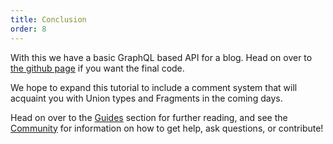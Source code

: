 ```yaml
---
title: Conclusion
order: 8
---
```


With this we have a basic GraphQL based API for a blog. Head on over to [the github page](https://github.com/absinthe-graphql/absinthe_example) if you want the final code.

We hope to expand this tutorial to include a comment system that will acquaint you
with Union types and Fragments in the coming days.

Head on over to the [Guides](/guides) section
for further reading, and see the [Community](/community)
for information on how to get help, ask questions, or contribute!
